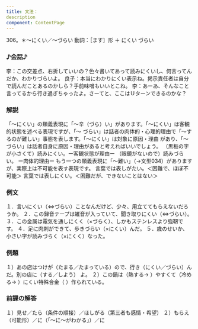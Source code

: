 ```yaml
---
title: 文法：
description
component: ContentPage
---
```



306。＊～にくい／～づらい
動詞：［ます］形 ＋ にくい
づらい
### ♪会話♪
李：この交差点、右折していいの？色々書いてあって読みにくいし、何言ってんだか、わかりづらいよ。 良子：本当にわかりにくい表示ね。掲示責任者は自分で読んだことあるのかしら？手前味噌もいいとこね。
李：あーあ、そんなこと言ってるから行き過ぎちゃったよ。さーてと、ここはＵターンできるのかな？
### 解説
「～にくい」の類義表現に「～辛（づら）い」があります。「～にくい」は客観的状態を述べる表現ですが、「～ づらい」は話者の肉体的・心理的理由で「～するのが難しい」事態を表します。「～にくい」は対象に原因・理由 があり、「～づらい」は話者自身に原因・理由があると考えればいいでしょう。
（黒板の字が小さくて）読みにくい。ー客観状態が理由ー
（眼鏡がないので）読みづらい。 ー肉体的理由ー もう一つの類義表現に「～難い」（→文型034）がありますが、実際上は不可能を表す表現です。
言葉では表しがたい。＜困難で、ほぼ不可能＞ 言葉では表しにくい。＜困難だが、できないことはない＞
### 例文
１．言いにくい（⇔づらい）ことなんだけど、少々、用立ててもらえないだろうか。
２．この録音テープは雑音が入っていて、聞き取りにくい（⇔づらい）。 ３．この金属は電気を通しにくく（×づらく）、しかもステンレスより強靭です。
４．足に肉刺ができて、歩きづらい（×にくい）んだ。
５．歳のせいか、小さい字が読みづらく（×にくく）なった。
### 例題
１）あの店はつけが（たまる／たまっている）ので、行き（にくい／づらい）んだ。別の店に（する／しよう）
よ。
２）この鍋は（熱する→ ）やすくて（冷める→ ）にくい特殊合金（ ）作られている。
### 前課の解答
１）見せ／たら（条件の順接）／ほしがる（第三者も感情・希望）
２）もらえ（可能形）／に（「～に～がわかる」）／に
